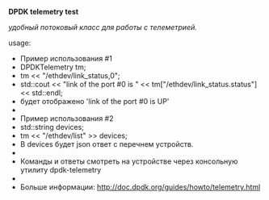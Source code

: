 **DPDK telemetry test**


_удобный потоковый класс для работы с телеметрией._

usage: 

 * Пример использования #1
 *   DPDKTelemetry tm;
 *   tm << "/ethdev/link_status,0";
 *   std::cout << "link of the port #0 is " << tm["/ethdev/link_status.status"] << std::endl;
 *   будет отображено 'link of the port #0 is UP'
 *
 * Пример использования #2
 *   std::string devices;
 *   tm << "/ethdev/list" >> devices;
 *    В devices будет json ответ с перечнем устройств. 
 *
 *   Команды и ответы смотреть на устройстве через консольную утилиту dpdk-telemetry
 *   
 *    Больше информации: http://doc.dpdk.org/guides/howto/telemetry.html
